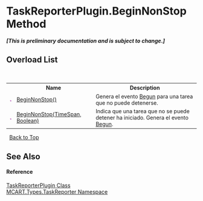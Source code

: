 # TaskReporterPlugin.BeginNonStop Method 
 _**\[This is preliminary documentation and is subject to change.\]**_


## Overload List
&nbsp;<table><tr><th></th><th>Name</th><th>Description</th></tr><tr><td>![Public method](media/pubmethod.gif "Public method")</td><td><a href="d0ff35e2-a1b4-67ef-5832-d19e8f31ca6e">BeginNonStop()</a></td><td>
Genera el evento <a href="3069d260-7f76-26ba-4e39-cda7f1c431ef">Begun</a> para una tarea que no puede detenerse.</td></tr><tr><td>![Public method](media/pubmethod.gif "Public method")</td><td><a href="186a1e4b-42fe-83cf-5feb-7fad3ec32da8">BeginNonStop(TimeSpan, Boolean)</a></td><td>
Indica que una tarea que no se puede detener ha iniciado. Genera el evento <a href="3069d260-7f76-26ba-4e39-cda7f1c431ef">Begun</a>.</td></tr></table>&nbsp;
<a href="#taskreporterplugin.beginnonstop-method">Back to Top</a>

## See Also


#### Reference
<a href="2cca1eb3-f49c-080a-88d8-66137c07787e">TaskReporterPlugin Class</a><br /><a href="256f3901-18cb-eeca-835c-7de778822db3">MCART.Types.TaskReporter Namespace</a><br />